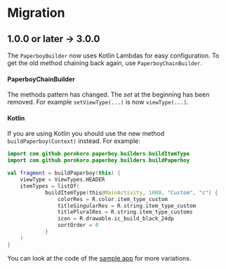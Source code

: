 Migration
=========

1.0.0 or later -> 3.0.0
-----------------------
The `PaperboyBuilder` now uses Kotlin Lambdas for easy configuration. To get
the old method chaining back again, use `PaperboyChainBuilder`.

#### PaperboyChainBuilder

The methods pattern has changed. The _set_ at the beginning has been removed.
For example `setViewType(...)` is now `viewType(...)`.

#### Kotlin

If you are using Kotlin you should use the new method `buildPaperboy(Context)`
instead. For example:
```kotlin
import com.github.porokoro.paperboy.builders.buildItemType
import com.github.porokoro.paperboy.builders.buildPaperboy

val fragment = buildPaperboy(this) {
    viewType = ViewTypes.HEADER
    itemTypes = listOf(
            buildItemType(this@MainActivity, 1000, "Custom", "c") {
                colorRes = R.color.item_type_custom
                titleSingularRes = R.string.item_type_custom
                titlePluralRes = R.string.item_type_customs
                icon = R.drawable.ic_build_black_24dp
                sortOrder = 0
            }
    )
}
```
You can look at the code of the [sample app](https://github.com/porokoro/paperboy/blob/develop/sample/src/main/kotlin/com/github/porokoro/paperboy/sample/MainActivity.kt)
for more variations.
